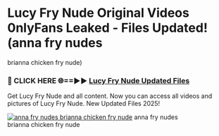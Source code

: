 # Lucy Fry Nude Original Videos 0nlyFans Leaked - Files Updated! (anna fry nudes<br>
brianna chicken fry nude)

<h3>🔴 CLICK HERE 🌐==►► <a href="https://tinyurl.com/2p9ay9w9" rel="nofollow">Lucy Fry Nude Updated Files</a></h3>

Get Lucy Fry Nude and all content. Now you can access all videos and pictures of Lucy Fry Nude. New Updated Files 2025!

[![anna fry nudes<br>
brianna chicken fry nude](https://i.imgur.com/KQgVmj3.gif)](https://tinyurl.com/2p9ay9w9)
anna fry nudes<br>
brianna chicken fry nude